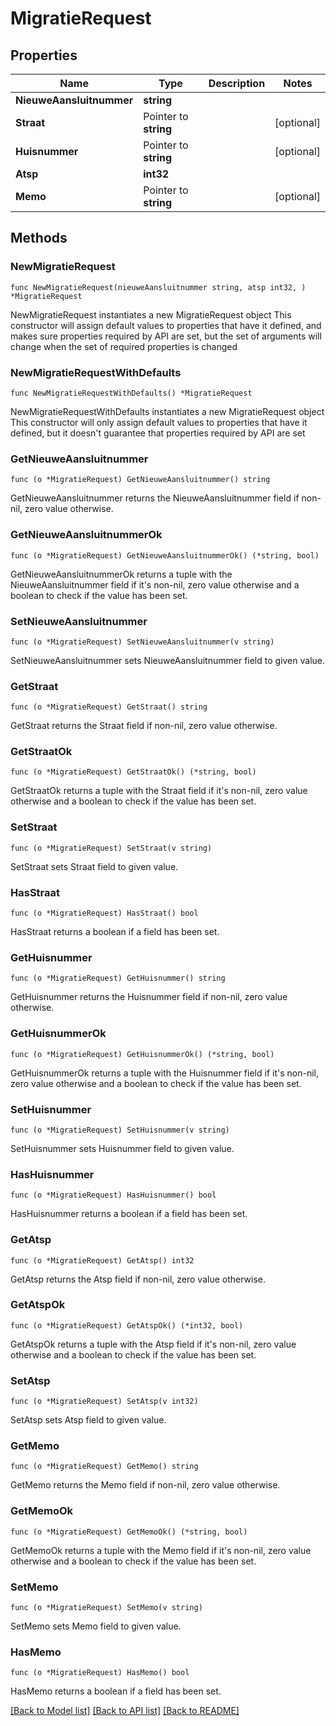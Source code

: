 # MigratieRequest

## Properties

Name | Type | Description | Notes
------------ | ------------- | ------------- | -------------
**NieuweAansluitnummer** | **string** |  | 
**Straat** | Pointer to **string** |  | [optional] 
**Huisnummer** | Pointer to **string** |  | [optional] 
**Atsp** | **int32** |  | 
**Memo** | Pointer to **string** |  | [optional] 

## Methods

### NewMigratieRequest

`func NewMigratieRequest(nieuweAansluitnummer string, atsp int32, ) *MigratieRequest`

NewMigratieRequest instantiates a new MigratieRequest object
This constructor will assign default values to properties that have it defined,
and makes sure properties required by API are set, but the set of arguments
will change when the set of required properties is changed

### NewMigratieRequestWithDefaults

`func NewMigratieRequestWithDefaults() *MigratieRequest`

NewMigratieRequestWithDefaults instantiates a new MigratieRequest object
This constructor will only assign default values to properties that have it defined,
but it doesn't guarantee that properties required by API are set

### GetNieuweAansluitnummer

`func (o *MigratieRequest) GetNieuweAansluitnummer() string`

GetNieuweAansluitnummer returns the NieuweAansluitnummer field if non-nil, zero value otherwise.

### GetNieuweAansluitnummerOk

`func (o *MigratieRequest) GetNieuweAansluitnummerOk() (*string, bool)`

GetNieuweAansluitnummerOk returns a tuple with the NieuweAansluitnummer field if it's non-nil, zero value otherwise
and a boolean to check if the value has been set.

### SetNieuweAansluitnummer

`func (o *MigratieRequest) SetNieuweAansluitnummer(v string)`

SetNieuweAansluitnummer sets NieuweAansluitnummer field to given value.


### GetStraat

`func (o *MigratieRequest) GetStraat() string`

GetStraat returns the Straat field if non-nil, zero value otherwise.

### GetStraatOk

`func (o *MigratieRequest) GetStraatOk() (*string, bool)`

GetStraatOk returns a tuple with the Straat field if it's non-nil, zero value otherwise
and a boolean to check if the value has been set.

### SetStraat

`func (o *MigratieRequest) SetStraat(v string)`

SetStraat sets Straat field to given value.

### HasStraat

`func (o *MigratieRequest) HasStraat() bool`

HasStraat returns a boolean if a field has been set.

### GetHuisnummer

`func (o *MigratieRequest) GetHuisnummer() string`

GetHuisnummer returns the Huisnummer field if non-nil, zero value otherwise.

### GetHuisnummerOk

`func (o *MigratieRequest) GetHuisnummerOk() (*string, bool)`

GetHuisnummerOk returns a tuple with the Huisnummer field if it's non-nil, zero value otherwise
and a boolean to check if the value has been set.

### SetHuisnummer

`func (o *MigratieRequest) SetHuisnummer(v string)`

SetHuisnummer sets Huisnummer field to given value.

### HasHuisnummer

`func (o *MigratieRequest) HasHuisnummer() bool`

HasHuisnummer returns a boolean if a field has been set.

### GetAtsp

`func (o *MigratieRequest) GetAtsp() int32`

GetAtsp returns the Atsp field if non-nil, zero value otherwise.

### GetAtspOk

`func (o *MigratieRequest) GetAtspOk() (*int32, bool)`

GetAtspOk returns a tuple with the Atsp field if it's non-nil, zero value otherwise
and a boolean to check if the value has been set.

### SetAtsp

`func (o *MigratieRequest) SetAtsp(v int32)`

SetAtsp sets Atsp field to given value.


### GetMemo

`func (o *MigratieRequest) GetMemo() string`

GetMemo returns the Memo field if non-nil, zero value otherwise.

### GetMemoOk

`func (o *MigratieRequest) GetMemoOk() (*string, bool)`

GetMemoOk returns a tuple with the Memo field if it's non-nil, zero value otherwise
and a boolean to check if the value has been set.

### SetMemo

`func (o *MigratieRequest) SetMemo(v string)`

SetMemo sets Memo field to given value.

### HasMemo

`func (o *MigratieRequest) HasMemo() bool`

HasMemo returns a boolean if a field has been set.


[[Back to Model list]](../README.md#documentation-for-models) [[Back to API list]](../README.md#documentation-for-api-endpoints) [[Back to README]](../README.md)


